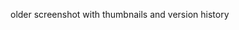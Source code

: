 older screenshot with thumbnails and version history

![![](http://integratedsemantics.org/__oneclick_uploads/2010/03/flexspaces094-small.jpg)](http://integratedsemantics.org/__oneclick_uploads/2010/03/flexspaces094-full.jpg)